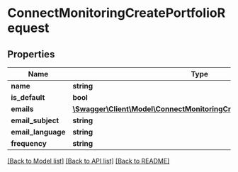 # ConnectMonitoringCreatePortfolioRequest

## Properties
Name | Type | Description | Notes
------------ | ------------- | ------------- | -------------
**name** | **string** |  | 
**is_default** | **bool** |  | [optional] 
**emails** | [**\Swagger\Client\Model\ConnectMonitoringCreatePortfolioRequestEmails**](ConnectMonitoringCreatePortfolioRequestEmails.md) |  | [optional] 
**email_subject** | **string** |  | [optional] 
**email_language** | **string** |  | [optional] 
**frequency** | **string** |  | [optional] 

[[Back to Model list]](../../README.md#documentation-for-models) [[Back to API list]](../../README.md#documentation-for-api-endpoints) [[Back to README]](../../README.md)

